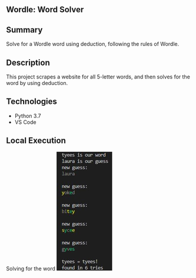 ## Wordle: Word Solver

## Summary
Solve for a Wordle word using deduction, following the rules of Wordle. 

## Description
This project scrapes a website for all 5-letter words, and then solves for the word by using deduction.

## Technologies
- Python 3.7
- VS Code

## Local Execution
Solving for the word
![Alt Text](py_files/wordle_terminal.JPG?raw=true "load output")

